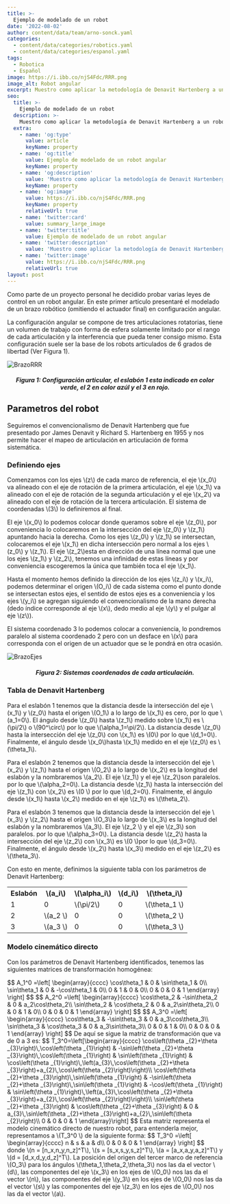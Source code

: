 ```yaml
---
title: >-
  Ejemplo de modelado de un robot
date: '2022-08-02'
author: content/data/team/arno-sonck.yaml
categories:
  - content/data/categories/robotics.yaml
  - content/data/categories/espanol.yaml
tags:
  - Robotica
  - Español
image: https://i.ibb.co/njS4Fdc/RRR.png
image_alt: Robot angular
excerpt: Muestro como aplicar la metodología de Denavit Hartenberg a un robot angular.
seo:
  title: >-
    Ejemplo de modelado de un robot
  description: >-
    Muestro como aplicar la metodología de Denavit Hartenberg a un robot angular.
  extra:
    - name: 'og:type'
      value: article
      keyName: property
    - name: 'og:title'
      value: Ejemplo de modelado de un robot angular
      keyName: property
    - name: 'og:description'
      value: 'Muestro como aplicar la metodología de Denavit Hartenberg a un robot angular.'
      keyName: property
    - name: 'og:image'
      value: https://i.ibb.co/njS4Fdc/RRR.png
      keyName: property
      relativeUrl: true
    - name: 'twitter:card'
      value: summary_large_image
    - name: 'twitter:title'
      value: Ejemplo de modelado de un robot angular
    - name: 'twitter:description'
      value: 'Muestro como aplicar la metodología de Denavit Hartenberg a un robot angular.'
    - name: 'twitter:image'
      value: https://i.ibb.co/njS4Fdc/RRR.png
      relativeUrl: true
layout: post
---
```


<head>
<title>MathJax TeX Test Page</title>
<script src="https://polyfill.io/v3/polyfill.min.js?features=es6"></script>
<script type="text/javascript" id="MathJax-script" async
  src="https://cdn.jsdelivr.net/npm/mathjax@3/es5/tex-chtml.js">
</script>
</head>
<body>
Como parte de un proyecto personal he decidido probar varias leyes de control en un robot angular. En este primer artículo presentaré el modelado de un brazo robótico (omitiendo el actuador final) en configuración angular.

La configuración angular se compone de tres articulaciones rotatorias, tiene un volumen de trabajo con forma de esfera solamente limitado por el rango de cada articulación y la interferencia que pueda tener consigo mismo. Esta configuración suele ser la base de los robots articulados de 6 grados de libertad (Ver Figura 1).

![BrazoRRR](https://i.ibb.co/njS4Fdc/RRR.png)
<h5><center> Figura 1: Configuración articular, el eslabón 1 esta indicado en color verde, el 2 en color azúl y el 3 en rojo. </center></h5>

<h2> Parametros del robot </h2>
Seguiremos el convencionalismo  de Denavit Hartenberg que fue presentado por James Denavit y Richard S. Hartenberg en 1955 y nos permite hacer el mapeo de articulación en articulación de forma sistemática.

<h3> Definiendo ejes </h3>
<p>Comenzamos con los ejes \(z\) de cada marco de referencia, el eje \(x_0\) va alineado con el eje de rotación de la primera articulación, el eje \(x_1\) va alineado con el eje de rotación de la segunda articulación y el eje \(x_2\) va alineado con el eje de rotación de la tercera articulación. El sistema de coordenadas \(3\) lo definiremos al final.</p>
<p>El eje \(x_0\) lo podemos colocar donde queramos sobre el eje \(z_0\), por conveniencia lo colocaremos en la intersección del eje \(z_0\) y \(z_1\) apuntando hacia la derecha. Como los ejes \(z_0\) y \(z_1\) se intersectan, colocaremos el eje \(x_1\) en dicha intersección pero normal a los ejes \(z_0\) y \(z_1\). El eje \(z_2\)esta en dirección de una línea normal que une los ejes \(z_1\) y \(z_2\), tenemos una infinidad de estas líneas y por conveniencia escogeremos la única que también toca el eje \(x_1\).</p>
<p>Hasta el momento hemos definido la dirección de los ejes \(z_i\) y \(x_i\), podemos determinar el origen \(O_i\) de cada sistema como el punto donde se intersectan estos ejes, el sentido de estos ejes es a conveniencia y los ejes \(y_i\) se agregan siguiendo el convencionalismo de la mano derecha (dedo índice corresponde al eje \(x\), dedo medio al eje \(y\) y el pulgar al eje \(z\)).</p>
<p>El sistema coordenado 3 lo podemos colocar a conveniencia, lo pondremos paralelo al sistema coordenado 2 pero con un desface en \(x\) para corresponda con el origen de un actuador que se le pondrá en otra ocasión.</p>

![BrazoEjes](https://i.ibb.co/BgVYm2d/Esquema-RRR.png)
<h5><center> Figura 2: Sistemas coordenados de cada articulación. </center></h5>
<h3>Tabla de Denavit Hartenberg</h3>
<p>Para el eslabón 1 tenemos que la distancia desde la intersección del eje \(x_1\) y \(z_0\) hasta el origen \(O_1\) a lo largo de \(x_1\) es cero, por lo que \(a_1=0\). El ángulo desde \(z_0\) hasta \(z_1\) medido sobre \(x_1\) es \(\pi/2\) o \(90^\circ\) por lo que \(\alpha_1=\pi/2\). La distancia desde \(z_0\) hasta la intersección del eje \(z_0\) con \(x_1\) es \(0\) por lo que \(d_1=0\). Finalmente, el ángulo desde \(x_0\)hasta \(x_1\) medido en el eje \(z_0\) es \(\theta_1\).</p>
<p>Para el eslabón 2 tenemos que la distancia desde la intersección del eje \(x_2\) y \(z_1\) hasta el origen \(O_2\) a lo largo de \(x_2\) es la longitud del eslabón y la nombraremos \(a_2\). El eje \(z_1\) y el eje \(z_2\)son paralelos. por lo que \(\alpha_2=0\). La distancia desde \(z_1\) hasta la intersección del eje \(z_1\) con \(x_2\) es \(0 \) por lo que \(d_2=0\). Finalmente, el ángulo desde \(x_1\) hasta \(x_2\) medido en el eje \(z_1\) es \(\theta_2\).</p>
<p>Para el eslabón 3 tenemos que la distancia desde la intersección del eje \(x_3\) y \(z_2\) hasta el origen \(O_3\)a lo largo de \(x_3\) es la longitud del eslabón y la nombraremos \(a_3\). El eje \(z_2 \) y el eje \(z_3\) son paralelos. por lo que \(\alpha_3=0\). La distancia desde \(z_2\) hasta la intersección del eje \(z_2\) con \(x_3\) es \(0 \)por lo que \(d_3=0\). Finalmente, el ángulo desde \(x_2\) hasta \(x_3\) medido en el eje \(z_2\) es \(\theta_3\).</p>
<p>Con esto en mente, definimos la siguiente tabla con los parámetros de Denavit Hartenberg:</p>

<table>
  <tr>
    <th>Eslabón</th>
    <th>\(a_i\)</th>
    <th>\(\alpha_i\)</th>
    <th>\(d_i\)</th>
    <th>\(\theta_i\)</th>
  </tr>
  <tr>
    <td>1</td>
    <td>0</td>
    <td>\(\pi/2\)</td>
    <td>0</td>
    <td>\(\theta_1 \)</td>
  </tr>
  <tr>
    <td>2</td>
    <td>\(a_2 \)</td>
    <td>0</td>
    <td>0</td>
    <td>\(\theta_2 \)</td>
  </tr>
  <tr>
    <td>3</td>
    <td>\(a_3 \)</td>
    <td>0</td>
    <td>0</td>
    <td>\(\theta_3 \)</td>
  </tr>
</table>

<h3>Modelo cinemático directo</h3>
<p>Con los parámetros de Denavit Hartenberg identificados, tenemos las siguientes matrices de transformación homogénea:</p>
$$
A_1^0 =\left[ \begin{array}{cccc}
\cos\theta_1 & 0 &  \sin\theta_1 & 0\\
\sin\theta_1 & 0 & -\cos\theta_1 & 0\\
     0      & 1 &       0      & 0\\
     0      & 0 &       0      & 1
\end{array} \right]
$$
$$
A_2^0 =\left[ \begin{array}{cccc}
\cos\theta_2 & -\sin\theta_2 &  0 & a_2\cos\theta_2\\
\sin\theta_2 &  \cos\theta_2 &  0 & a_2\sin\theta_2\\
      0      &        0      &  1 &       0\\
      0      &        0      &  0 & 1
\end{array} \right]
$$
$$
A_3^0 =\left[ \begin{array}{cccc}
\cos\theta_3 & -\sin\theta_3 &  0 & a_3\cos\theta_3\\
\sin\theta_3 &  \cos\theta_3 &  0 & a_3\sin\theta_3\\
      0      &       0       &  1 &       0\\
      0      &       0       &  0 &       1
\end{array} \right]
$$
De aquí se sigue la matriz de transformación que va de 0 a 3 es:
$$
T_3^0=\left[\begin{array}{cccc} \cos\left(\theta _{2}+\theta _{3}\right)\,\cos\left(\theta _{1}\right) & -\sin\left(\theta _{2}+\theta _{3}\right)\,\cos\left(\theta _{1}\right) & \sin\left(\theta _{1}\right) & \cos\left(\theta _{1}\right)\,\left(a_{3}\,\cos\left(\theta _{2}+\theta _{3}\right)+a_{2}\,\cos\left(\theta _{2}\right)\right)\\ \cos\left(\theta _{2}+\theta _{3}\right)\,\sin\left(\theta _{1}\right) & -\sin\left(\theta _{2}+\theta _{3}\right)\,\sin\left(\theta _{1}\right) & -\cos\left(\theta _{1}\right) & \sin\left(\theta _{1}\right)\,\left(a_{3}\,\cos\left(\theta _{2}+\theta _{3}\right)+a_{2}\,\cos\left(\theta _{2}\right)\right)\\ \sin\left(\theta _{2}+\theta _{3}\right) & \cos\left(\theta _{2}+\theta _{3}\right) & 0 & a_{3}\,\sin\left(\theta _{2}+\theta _{3}\right)+a_{2}\,\sin\left(\theta _{2}\right)\\ 0 & 0 & 0 & 1 \end{array}\right]
$$
Esta matriz representa el modelo cinemático directo de nuestro robot, para entenderla mejor, representamos a \(T_3^0 \) de la siguiente forma:
$$
T_3^0 =\left[ \begin{array}{cccc}
      n      &       s       &  a &       d\\
      0      &       0       &  0 &       1
\end{array} \right]
$$
donde \(n = [n_x,n_y,n_z]^T\), \(s = [s_x,s_y,s_z]^T\), \(a = [a_x,a_y,a_z]^T\) y \(d = [d_x,d_y,d_z]^T\).
La posición del origen del tercer marco de referencia \(O_3\) para los ángulos \(\theta_1,\theta_2,\theta_3\) nos las da el vector \(d\), las componentes del eje \(x_3\) en los ejes de \(O_0\) nos las da el vector \(n\), las componentes del eje \(y_3\) en los ejes de \(O_0\) nos las da el vector \(s\) y las componentes del eje \(z_3\) en los ejes de \(O_0\) nos las da el vector \(a\).

</body>